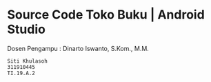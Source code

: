 # Source Code Toko Buku | Android Studio
Dosen Pengampu : Dinarto Iswanto, S.Kom., M.M.

```
Siti Khulasoh
311910445
TI.19.A.2

```
